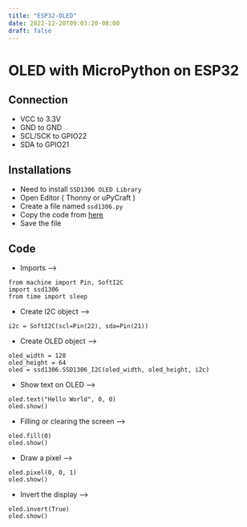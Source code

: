 ```yaml
---
title: "ESP32-OLED"
date: 2022-12-20T09:03:20-08:00
draft: false
---
```

# OLED with MicroPython on ESP32

## Connection
- VCC to 3.3V
- GND to GND
- SCL/SCK to GPIO22
- SDA to GPIO21


## Installations
- Need to install ```SSD1306 OLED Library```
- Open Editor ( Thonny or uPyCraft )
- Create a file named ```ssd1306.py```
- Copy the code from [here](https://gist.githubusercontent.com/RupakBiswas-2304/e819d3502282109896ad580f9e20c174/raw/cd134bdb78c35f4d17442a4093c4ec22e9050570/ssd1306.py)
- Save the file

## Code 
- Imports -->
```
from machine import Pin, SoftI2C
import ssd1306
from time import sleep
```
- Create I2C object -->
```
i2c = SoftI2C(scl=Pin(22), sda=Pin(21))
```
- Create OLED object -->
```
oled_width = 128
oled_height = 64
oled = ssd1306.SSD1306_I2C(oled_width, oled_height, i2c)
```

- Show text on OLED -->
```
oled.text("Hello World", 0, 0)
oled.show()
```
- Filling or clearing the screen -->
```
oled.fill(0)
oled.show()
```

- Draw a pixel -->
```
oled.pixel(0, 0, 1)
oled.show()
```

- Invert the display -->
```
oled.invert(True)
oled.show()
```
#
#
#
